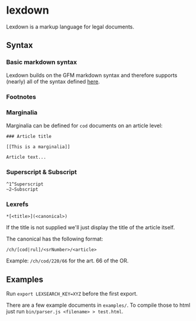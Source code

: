 # lexdown

Lexdown is a markup language for legal documents.


## Syntax

### Basic markdown syntax

Lexdown builds on the GFM markdown syntax and therefore supports (nearly) all of
the syntax defined [here](https://github.github.com/gfm/).

### Footnotes

### Marginalia

Marginalia can be defined for `cod` documents on an article level:

```
### Article title

[[This is a marginalia]]

Article text...
```

### Superscript & Subscript

```
^1^Superscript
~2~Subscript
```

### Lexrefs

```
*[<title>](<canonical>)
```

If the title is not supplied we'll just display the title of the article itself.

The canonical has the following format:

```
/ch/[cod|rul]/<srNumber>/<article>
```

Example: `/ch/cod/220/66` for the art. 66 of the OR.

## Examples

Run `export LEXSEARCH_KEY=XYZ` before the first export.

There are a few example documents in `examples/`. To compile those to html just
run `bin/parser.js <filename> > test.html`.
